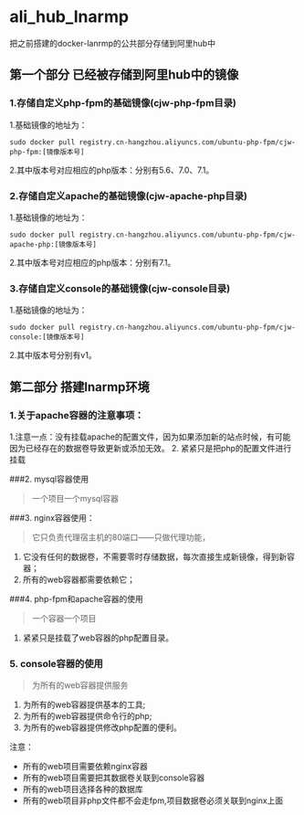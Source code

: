# ali_hub_lnarmp
把之前搭建的docker-lanrmp的公共部分存储到阿里hub中

## 第一个部分 已经被存储到阿里hub中的镜像

### 1.存储自定义php-fpm的基础镜像(cjw-php-fpm目录)

1.基础镜像的地址为：
```
sudo docker pull registry.cn-hangzhou.aliyuncs.com/ubuntu-php-fpm/cjw-php-fpm:[镜像版本号]
```
2.其中版本号对应相应的php版本：分别有5.6、7.0、7.1。
### 2.存储自定义apache的基础镜像(cjw-apache-php目录)

1.基础镜像的地址为：
```
sudo docker pull registry.cn-hangzhou.aliyuncs.com/ubuntu-php-fpm/cjw-apache-php:[镜像版本号]
```
2.其中版本号对应相应的php版本：分别有7.1。
### 3.存储自定义console的基础镜像(cjw-console目录)
1.基础镜像的地址为：
```
sudo docker pull registry.cn-hangzhou.aliyuncs.com/ubuntu-php-fpm/cjw-console:[镜像版本号]
```
2.其中版本号分别有v1。

## 第二部分 搭建lnarmp环境

### 1.关于apache容器的注意事项：
1.注意一点：没有挂载apache的配置文件，因为如果添加新的站点时候，有可能因为已经存在的数据卷导致更新或添加无效。
2. 紧紧只是把php的配置文件进行挂载

###2. mysql容器使用
> 一个项目一个mysql容器

###3. nginx容器使用：
> 它只负责代理宿主机的80端口——只做代理功能，

1. 它没有任何的数据卷，不需要零时存储数据，每次直接生成新镜像，得到新容器；
2. 所有的web容器都需要依赖它；

###4. php-fpm和apache容器的使用
> 一个容器一个项目

1. 紧紧只是挂载了web容器的php配置目录。

### 5. console容器的使用
> 为所有的web容器提供服务

1. 为所有的web容器提供基本的工具;
2. 为所有的web容器提供命令行的php;
3. 为所有的web容器提供修改php配置的便利。

注意：
 
 * 所有的web项目需要依赖nginx容器
 * 所有的web项目需要把其数据卷关联到console容器
 * 所有的web项目选择各种的数据库
 * 所有的web项目非php文件都不会走fpm,项目数据卷必须关联到nginx上面

